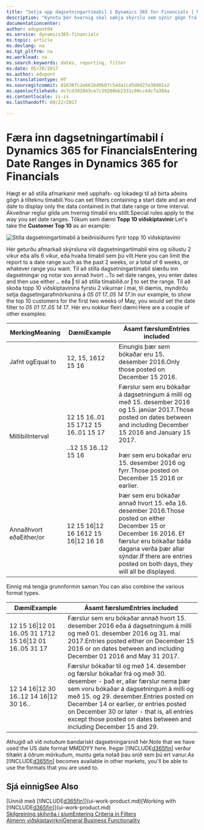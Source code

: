 ```yaml
---
title: "Setja upp dagsetningartímabil í Dynamics 365 for Financials | Microsoft Docs"
description: "Kynntu þér hvernig skal sækja skýrslu sem sýnir gögn frá ákveðnu tímabili með því að nota dagsetningartímabil í Dynamics 365 for Financials."
documentationcenter: 
author: edupont04
ms.service: dynamics365-financials
ms.topic: article
ms.devlang: na
ms.tgt_pltfrm: na
ms.workload: na
ms.search.keywords: dates, reporting, filter
ms.date: 05/29/2017
ms.author: edupont
ms.translationtype: HT
ms.sourcegitcommit: 81636fc2e661bd9b07c54da1cd5d0d27e30d01a2
ms.openlocfilehash: dc7cd392843ce7c39200bb2331c09cc44c7a394a
ms.contentlocale: is-is
ms.lasthandoff: 09/22/2017

---
```

# <a name="entering-date-ranges-in-dynamics-365-for-financials"></a><span data-ttu-id="4a52d-103">Færa inn dagsetningartímabil í Dynamics 365 for Financials</span><span class="sxs-lookup"><span data-stu-id="4a52d-103">Entering Date Ranges in Dynamics 365 for Financials</span></span>
<span data-ttu-id="4a52d-104">Hægt er að stilla afmarkanir með upphafs- og lokadegi til að birta aðeins gögn á tilteknu tímabili.</span><span class="sxs-lookup"><span data-stu-id="4a52d-104">You can set filters containing a start date and an end date to display only the data contained in that date range or time interval.</span></span> <span data-ttu-id="4a52d-105">Ákveðnar reglur gilda um hvernig tímabil eru stillt.</span><span class="sxs-lookup"><span data-stu-id="4a52d-105">Special rules apply to the way you set date ranges.</span></span> <span data-ttu-id="4a52d-106">Tökum sem dæmi **Topp 10 viðskiptavinir**:</span><span class="sxs-lookup"><span data-stu-id="4a52d-106">Let's take the **Customer Top 10** as an example:</span></span>

![Stilla dagsetningartímabil á beiðnisíðunni fyrir topp 10 viðskiptavinir](./media/ui-enter-date-ranges/customer-top10-list.png)

<span data-ttu-id="4a52d-108">Hér geturðu afmarkað skýrsluna við dagsetningartímabil eins og síðustu 2 vikur eða alls 6 vikur, eða hvaða tímabil sem þú vilt.</span><span class="sxs-lookup"><span data-stu-id="4a52d-108">Here you can limit the report to a date range such as the past 2 weeks, or a total of 6 weeks, or whatever range you want.</span></span> <span data-ttu-id="4a52d-109">Til að stilla dagsetningartímabil slærðu inn dagsetningar og notar svo annað hvort **..**</span><span class="sxs-lookup"><span data-stu-id="4a52d-109">To set date ranges, you enter dates and then use either **..**</span></span> <span data-ttu-id="4a52d-110">eða **|** til að stilla tímabilið.</span><span class="sxs-lookup"><span data-stu-id="4a52d-110">or **|** to set the range.</span></span> <span data-ttu-id="4a52d-111">Til að skoða topp 10 viðskiptavinina fyrstu 2 vikurnar í maí, til dæmis, myndirðu setja dagsetingarafmörkunina á *05 01 17..05 14 17*.</span><span class="sxs-lookup"><span data-stu-id="4a52d-111">In our example, to show the top 10 customers for the first two weeks of May, you would set the date filter to *05 01 17..05 14 17*.</span></span>
<span data-ttu-id="4a52d-112">Hér eru nokkur fleiri dæmi:</span><span class="sxs-lookup"><span data-stu-id="4a52d-112">Here are a couple of other examples:</span></span>

| <span data-ttu-id="4a52d-113">Merking</span><span class="sxs-lookup"><span data-stu-id="4a52d-113">Meaning</span></span> | <span data-ttu-id="4a52d-114">Dæmi</span><span class="sxs-lookup"><span data-stu-id="4a52d-114">Example</span></span> | <span data-ttu-id="4a52d-115">Ásamt færslum</span><span class="sxs-lookup"><span data-stu-id="4a52d-115">Entries included</span></span> |
|---|---|---|
|<span data-ttu-id="4a52d-116">Jafnt og</span><span class="sxs-lookup"><span data-stu-id="4a52d-116">Equal to</span></span>| <span data-ttu-id="4a52d-117">12, 15, 16</span><span class="sxs-lookup"><span data-stu-id="4a52d-117">12 15 16</span></span> |<span data-ttu-id="4a52d-118">Einungis þær sem bókaðar eru 15. desember 2016.</span><span class="sxs-lookup"><span data-stu-id="4a52d-118">Only those posted on December 15 2016.</span></span>|
|<span data-ttu-id="4a52d-119">Millibil</span><span class="sxs-lookup"><span data-stu-id="4a52d-119">Interval</span></span>| <span data-ttu-id="4a52d-120">12 15 16..01 15 17</span><span class="sxs-lookup"><span data-stu-id="4a52d-120">12 15 16..01 15 17</span></span><br /><br /><span data-ttu-id="4a52d-121">..12 15 16</span><span class="sxs-lookup"><span data-stu-id="4a52d-121">..12 15 16</span></span>|<span data-ttu-id="4a52d-122">Færslur sem eru bókaðar á dagsetningum á milli og með 15. desember 2016 og 15. janúar 2017.</span><span class="sxs-lookup"><span data-stu-id="4a52d-122">Those posted on dates between and including December 15 2016 and January 15 2017.</span></span><br /><br /><span data-ttu-id="4a52d-123">Þær sem eru bókaðar eru 15. desember 2016 og fyrr.</span><span class="sxs-lookup"><span data-stu-id="4a52d-123">Those posted on December 15 2016 or earlier.</span></span>|
|<span data-ttu-id="4a52d-124">Annaðhvort eða</span><span class="sxs-lookup"><span data-stu-id="4a52d-124">Either/or</span></span>|<span data-ttu-id="4a52d-125">12 15 16&#124;12 16 16</span><span class="sxs-lookup"><span data-stu-id="4a52d-125">12 15 16&#124;12 16 16</span></span>|<span data-ttu-id="4a52d-126">Þær sem eru bókaðar annað hvort 15. eða 16. desember 2016.</span><span class="sxs-lookup"><span data-stu-id="4a52d-126">Those posted on either December 15 or December 16 2016.</span></span> <span data-ttu-id="4a52d-127">Ef færslur eru bókaðar báða dagana verða þær allar sýndar.</span><span class="sxs-lookup"><span data-stu-id="4a52d-127">If there are entries posted on both days, they will all be displayed.</span></span>|

<span data-ttu-id="4a52d-128">Einnig má tengja grunnformin saman.</span><span class="sxs-lookup"><span data-stu-id="4a52d-128">You can also combine the various format types.</span></span>

| <span data-ttu-id="4a52d-129">Dæmi</span><span class="sxs-lookup"><span data-stu-id="4a52d-129">Example</span></span> | <span data-ttu-id="4a52d-130">Ásamt færslum</span><span class="sxs-lookup"><span data-stu-id="4a52d-130">Entries included</span></span> |
|---|---|
|<span data-ttu-id="4a52d-131">12 15 16&#124;12 01 16..05 31 17</span><span class="sxs-lookup"><span data-stu-id="4a52d-131">12 15 16&#124;12 01 16..05 31 17</span></span> | <span data-ttu-id="4a52d-132">Færslur sem eru bókaðar annað hvort 15. desember 2016 eða á dagsetningum á milli og með 01. desember 2016 og 31. maí 2017.</span><span class="sxs-lookup"><span data-stu-id="4a52d-132">Entries posted either on December 15 2016 or on dates between and including December 01 2016 and May 31 2017.</span></span> |
|<span data-ttu-id="4a52d-133">12 14 16&#124;12 30 16</span><span class="sxs-lookup"><span data-stu-id="4a52d-133">..12 14 16&#124;12 30 16..</span></span> | <span data-ttu-id="4a52d-134">Færslur bókaðar til og með 14. desember og færslur bókaðar frá og með 30. desember - það er, allar færslur nema þær sem voru bókaðar á dagsetningum á milli og með 15. og 29. desember.</span><span class="sxs-lookup"><span data-stu-id="4a52d-134">Entries posted on December 14 or earlier, or entries posted on December 30 or later - that is, all entries except those posted on dates between and including December 15 and 29.</span></span> |

<span data-ttu-id="4a52d-135">Athugið að við notuðum bandarískt dagsetningarsnið hér.</span><span class="sxs-lookup"><span data-stu-id="4a52d-135">Note that we have used the US date format MMDDYY here.</span></span> <span data-ttu-id="4a52d-136">Þegar [!INCLUDE[d365fin](includes/d365fin_md.md)] verður tiltækt á öðrum mörkuðum, muntu geta notað þau snið sem þú ert vanur.</span><span class="sxs-lookup"><span data-stu-id="4a52d-136">As [!INCLUDE[d365fin](includes/d365fin_md.md)] becomes available in other markets, you'll be able to use the formats that you are used to.</span></span>

## <a name="see-also"></a><span data-ttu-id="4a52d-137">Sjá einnig</span><span class="sxs-lookup"><span data-stu-id="4a52d-137">See Also</span></span>
<span data-ttu-id="4a52d-138">[Unnið með [!INCLUDE[d365fin](includes/d365fin_long_md.md)]](ui-work-product.md)</span><span class="sxs-lookup"><span data-stu-id="4a52d-138">[Working with [!INCLUDE[d365fin](includes/d365fin_long_md.md)]](ui-work-product.md)</span></span>  
[<span data-ttu-id="4a52d-139">Skilgreining skilyrða í síum</span><span class="sxs-lookup"><span data-stu-id="4a52d-139">Entering Criteria in Filters </span></span>](ui-enter-criteria-filters.md)  
[<span data-ttu-id="4a52d-140">Almenn viðskiptavirkni</span><span class="sxs-lookup"><span data-stu-id="4a52d-140">General Business Functionality</span></span>](ui-across-business-areas.md)

